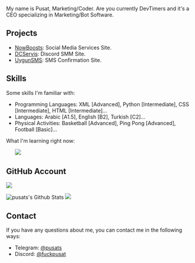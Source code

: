 <!DOCTYPE html>
<html lang="en">
<head>
  <meta charset="UTF-8">
</head>
<body>
  <p>My name is Pusat, Marketing/Coder. Are you currently DevTimers and it's a CEO specializing in Marketing/Bot Software.</p>
  
  <h2>Projects</h2>
  <ul>
    <li><a href="https://nowboosts.com">NowBoosts</a>: Social Media Services Site.</li>
    <li><a href="https://dcservis.com">DCServis</a>: Discord SMM Site.</li>
    <li><a href="https://uygunsms.com">UygunSMS</a>: SMS Confirmation Site.</li>
  </ul>
  
  <h2>Skills</h2>
  <p>Some skills I'm familiar with:</p>
  <ul>
    <li>Programming Languages: XML [Advanced], Python [Intermediate], CSS [Intermediate], HTML [Intermediate]...</li>
    <li>Languages: Arabic [A1.5], English [B2], Turkish [C2]...</li>
    <li>Physical Activities: Basketball [Advanced], Ping Pong [Advanced], Football [Basic]...</li>
  </ul>
  <p>What I'm learning right now:</p>
  <ul>
    <img src="https://img.shields.io/badge/Golang-%230077B5.svg?&style=for-the-badge&logo=go&logoColor=white" /> &nbsp;&nbsp;</li>
  </ul>

  <h2>GitHub Account</h2>
        <a href="https://visitorbadge.io/status?path=https%3A%2F%2Fgithub.com%2Fpusats%2Fpusats"><img src="https://api.visitorbadge.io/api/visitors?path=https%3A%2F%2Fgithub.com%2Fpusats%2Fpusats&label=Visitors&countColor=%23d9e3f0" /></a>
        <p>
        <img src="https://github-readme-stats.vercel.app/api?username=pusats&show_icons=true&title_color=fff&icon_color=79ff97&text_color=efefef&bg_color=24292e" alt="pusats's Github Stats">
        <img src="https://github-readme-stats.vercel.app/api/top-langs/?username=pusats&layout=compact&langs_count=8&card_width=320&title_color=fff&icon_color=79ff97&text_color=efefef&bg_color=24292e">
        </p>
  <h2>Contact</h2>
  <p>If you have any questions about me, you can contact me in the following ways:</p>
  <ul>
    <li>Telegram: <a href="https://t.me/pusats">@pusats</a></li>
    <li>Discord: <a href="https://discord.com/users/254061839401484289">@fuckpusat</a></li>
  </ul>
</body>
</html>

